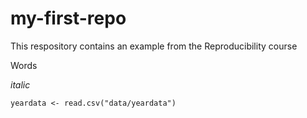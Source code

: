 # my-first-repo
This respository contains an example from the Reproducibility course

Words

*italic* 
```{r}
yeardata <- read.csv("data/yeardata")
```
